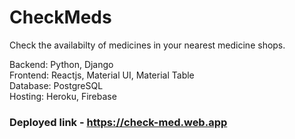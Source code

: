 # CheckMeds

Check the availabilty of medicines in your nearest medicine shops.

Backend: Python, Django\
Frontend: Reactjs, Material UI, Material Table\
Database: PostgreSQL\
Hosting: Heroku, Firebase

### Deployed link - https://check-med.web.app

